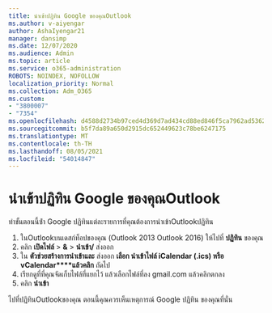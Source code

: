 ```yaml
---
title: นําเข้าปฏิทิน Google ของคุณOutlook
ms.author: v-aiyengar
author: AshaIyengar21
manager: dansimp
ms.date: 12/07/2020
ms.audience: Admin
ms.topic: article
ms.service: o365-administration
ROBOTS: NOINDEX, NOFOLLOW
localization_priority: Normal
ms.collection: Adm_O365
ms.custom:
- "3800007"
- "7354"
ms.openlocfilehash: d4588d2734b97ced4d369d7ad434cd88ed846f5ca7962ad5362301fea7c54114
ms.sourcegitcommit: b5f7da89a650d2915dc652449623c78be6247175
ms.translationtype: MT
ms.contentlocale: th-TH
ms.lasthandoff: 08/05/2021
ms.locfileid: "54014847"
---
```

# <a name="import-your-google-calendar-to-outlook"></a>นําเข้าปฏิทิน Google ของคุณOutlook

ทําขั้นตอนนี้ซ้ํา Google ปฏิทินแต่ละรายการที่คุณต้องการนําเข้าOutlookปฏิทิน

1. ในOutlookบนเดสก์ท็อปของคุณ (Outlook 2013 Outlook 2016) ให้ไปที่ **ปฏิทิน** ของคุณ
1. คลิก **เปิดไฟล์**  >  **&**  >  **นําเข้า/** ส่งออก
1. ใน **ตัวช่วยสร้างการนําเข้าและ** ส่งออก **เลือก นําเข้าไฟล์ iCalendar (.ics) หรือ vCalendar****แล้วคลิก** ถัดไป
1. เรียกดูที่ที่คุณจัดเก็บไฟล์ที่แยกไว้ แล้วเลือกไฟล์ที่ลง gmail.com แล้วคลิกตกลง
1. คลิก **นําเข้า**

ไปที่ปฏิทินOutlookของคุณ ตอนนี้คุณควรเห็นเหตุการณ์ Google ปฏิทิน ของคุณที่นั่น
